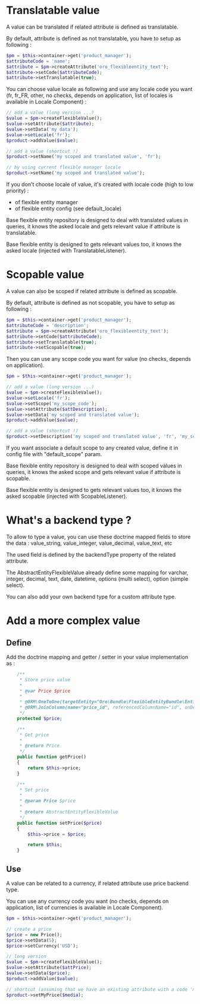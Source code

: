 Translatable value
==================

A value can be translated if related attribute is defined as translatable.

By default, attribute is defined as not translatable, you have to setup as following :

```php
$pm = $this->container->get('product_manager');
$attributeCode = 'name';
$attribute = $pm->createAttribute('oro_flexibleentity_text');
$attribute->setCode($attributeCode);
$attribute->setTranslatable(true);
```

You can choose value locale as following and use any locale code you want (fr, fr_FR, other, no checks, depends on application, list of locales is available in Locale Component) :

```php
// add a value (long version ...)
$value = $pm->createFlexibleValue();
$value->setAttribute($attribute);
$value->setData('my data');
$value->setLocale('fr');
$product->addValue($value);

// add a value (shortcut !)
$product->setName('my scoped and translated value', 'fr');

// by using current flexible manager locale
$product->setName('my scoped and translated value');
```

If you don't choose locale of value, it's created with locale code (high to low priority) :
- of flexible entity manager
- of flexible entity config (see default_locale)

Base flexible entity repository is designed to deal with translated values in queries, it knows the asked locale and gets relevant value if attribute is translatable.

Base flexible entity is designed to gets relevant values too, it knows the asked locale (injected with TranslatableListener).

Scopable value
==============

A value can also be scoped if related attribute is defined as scopable.

By default, attribute is defined as not scopable, you have to setup as following :

```php
$pm = $this->container->get('product_manager');
$attributeCode = 'description';
$attribute = $pm->createAttribute('oro_flexibleentity_text');
$attribute->setCode($attributeCode);
$attribute->setTranslatable(true);
$attribute->setScopable(true);
```

Then you can use any scope code you want for value (no checks, depends on application).

```php
$pm = $this->container->get('product_manager');

// add a value (long version ...)
$value = $pm->createFlexibleValue();
$value->setLocale('fr');
$value->setScope('my_scope_code');
$value->setAttribute($attDescription);
$value->setData('my scoped and translated value');
$product->addValue($value);

// add a value (shortcut !)
$product->setDescription('my scoped and translated value', 'fr', 'my_scope_code');

```

If you want associate a default scope to any created value, define it in config file with "default_scope" param.

Base flexible entity repository is designed to deal with scoped values in queries, it knows the asked scope and gets relevant value if attribute is scopable.

Base flexible entity is designed to gets relevant values too, it knows the asked scopable (injected with ScopableListener).

What's a backend type ?
=======================

To allow to type a value, you can use these doctrine mapped fields to store the data : value_string, value_integer, value_decimal, value_text, etc

The used field is defined by the backendType property of the related attribute.

The AbstractEntityFlexibleValue already define some mapping for varchar, integer, decimal, text, date, datetime, options (multi select), option (simple select).

You can also add your own backend type for a custom attribute type.

Add a more complex value
========================

Define
------

Add the doctrine mapping and getter / setter in your value implementation as :

```php
    /**
     * Store price value
     *
     * @var Price $price
     *
     * @ORM\OneToOne(targetEntity="Oro\Bundle\FlexibleEntityBundle\Entity\Price", cascade="persist")
     * @ORM\JoinColumn(name="price_id", referencedColumnName="id", onDelete="SET NULL")
     */
    protected $price;

    /**
     * Get price
     *
     * @return Price
     */
    public function getPrice()
    {
        return $this->price;
    }

    /**
     * Set price
     *
     * @param Price $price
     *
     * @return AbstractEntityFlexibleValue
     */
    public function setPrice($price)
    {
        $this->price = $price;

        return $this;
    }
```

Use
---

A value can be related to a currency, if related attribute use price backend type.

You can use any currency code you want (no checks, depends on application, list of currencies is available in Locale Component).

```php
$pm = $this->container->get('product_manager');

// create a price
$price = new Price();
$price->setData(5);
$price->setCurrency('USD');

// long version
$value = $pm->createFlexibleValue();
$value->setAttribute($attPrice);
$value->setData($price);
$product->addValue($value);

// shortcut (assuming that we have an existing attribute with a code 'my_price')
$product->setMyPrice($media);
```

